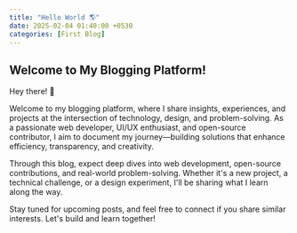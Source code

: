 ```yaml
---
title: "Hello World 🌎"
date: 2025-02-04 01:40:00 +0530
categories: [First Blog]
---
```


## Welcome to My Blogging Platform!

Hey there! 👋

Welcome to my blogging platform, where I share insights, experiences, and projects at the intersection of technology, design, and problem-solving. As a passionate web developer, UI/UX enthusiast, and open-source contributor, I aim to document my journey—building solutions that enhance efficiency, transparency, and creativity.

Through this blog, expect deep dives into web development, open-source contributions, and real-world problem-solving. Whether it's a new project, a technical challenge, or a design experiment, I'll be sharing what I learn along the way.

Stay tuned for upcoming posts, and feel free to connect if you share similar interests. Let's build and learn together!